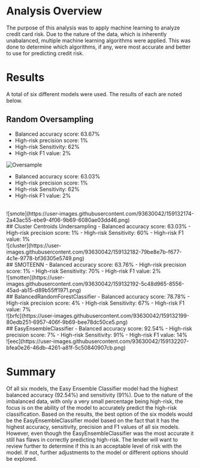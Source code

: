 # Analysis Overview
The purpose of this analysis was to apply machine learning to analyze credit card risk. 
Due to the nature of the data, which is inherently unabalanced, multiple machine learning algorithms were applied. This was done to determine which algorithms, if any, were most accurate and better to use for predicting credit risk. 

# Results
A total of six different models were used. The results of each are noted below. 

## Random Oversampling
 - Balanced accuracy score:  63.67%
 - High-risk precision score:  1%
 - High-risk Sensitivity:  62%
 - High-risk F1 value: 2%

![Oversample](https://user-images.githubusercontent.com/93630042/159132286-204795b4-9a17-4206-a65d-deec083de917.png)


 - Balanced accuracy score:  63.03%
 - High-risk precision score:  1%
 - High-risk Sensitivity:  62%
 - High-risk F1 value: 2%
<br>
![smote](https://user-images.githubusercontent.com/93630042/159132174-2a43ac55-ebe9-4f06-9b69-6080ae03dd46.png)
<br>
## Cluster Centroids Undersampling
 - Balanced accuracy score:  63.03%
 - High-risk precision score:  1%
 - High-risk Sensitivity:  60%
 - High-risk F1 value: 1%
<br>
![cluster](https://user-images.githubusercontent.com/93630042/159132182-79be8e7b-f677-4c1e-9778-bf36305e5749.png)
<br>
## SMOTEENN
 - Balanced accuracy score:  63.76%
 - High-risk precision score:  1%
 - High-risk Sensitivity:  70%
 - High-risk F1 value: 2%
<br>
![smotten](https://user-images.githubusercontent.com/93630042/159132192-5c48d965-8556-45ad-ab15-d89b55ff1971.png)
<br>
## BalancedRandomForestClassifier
 - Balanced accuracy score:  78.78%
 - High-risk precision score:  4%
 - High-risk Sensitivity:  67%
 - High-risk F1 value: 7%
<br>
![brfc](https://user-images.githubusercontent.com/93630042/159132199-80edb251-6957-406f-9b69-bee78dc50ce5.png)
<br>
## EasyEnsembleClassifier
 - Balanced accuracy score:  92.54%
 - High-risk precision score:  7%
 - High-risk Sensitivity:  91%
 - High-risk F1 value: 14%
<br>
![eec](https://user-images.githubusercontent.com/93630042/159132207-bfea0e26-46db-4261-a81f-5c50840907cb.png)
<br>

# Summary
Of all six models, the Easy Ensemble Classifier model had the highest balanced accuracy (92.54%) and sensitivity (91%). 
Due to the nature of the imbalanced data, with only a very small percentage being high-risk, the focus is on the ability of the model to accurately predict the high-risk classification. 
Based on the results, the best option of the six models would be the EasyEnsembleClassifier model based on the fact that it has the highest accuracy, sensitivity, precision and F1 values of all six models. 
However, even though the EasyEnsembleClassifier was the most accurate it still has flaws in correctly predicting high-risk. The lender will want to review further to determine if this is an acceptable level of risk with the model. If not, further adjustments to the model or different options should be explored. 
